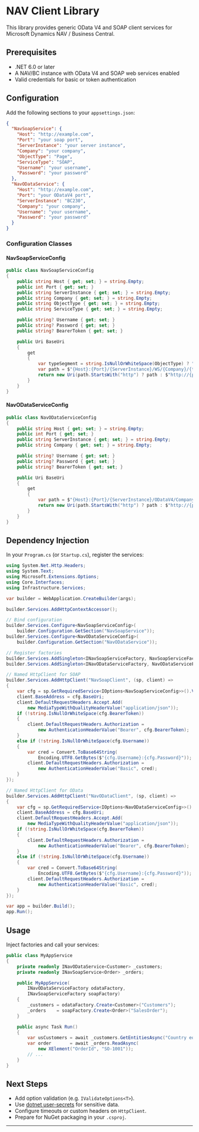 # NAV Client Library

This library provides generic OData V4 and SOAP client services for Microsoft Dynamics NAV / Business Central.

## Prerequisites

- .NET 6.0 or later
- A NAV/BC instance with OData V4 and SOAP web services enabled
- Valid credentials for basic or token authentication

## Configuration

Add the following sections to your `appsettings.json`:

```json
{
  "NavSoapService": {
    "Host": "http://example.com",
    "Port": "your soap port",
    "ServerInstance": "your server instance",
    "Company": "your company",
    "ObjectType": "Page",
    "ServiceType": "SOAP",
    "Username": "your username",
    "Password": "your password"
  },
  "NavODataService": {
    "Host": "http://example.com",
    "Port": "your ODataV4 port",
    "ServerInstance": "BC230",
    "Company": "your company",
    "Username": "your username",
    "Password": "your password"
  }
}
```

### Configuration Classes

#### NavSoapServiceConfig

```csharp
public class NavSoapServiceConfig
{
    public string Host { get; set; } = string.Empty;
    public int Port { get; set; }
    public string ServerInstance { get; set; } = string.Empty;
    public string Company { get; set; } = string.Empty;
    public string ObjectType { get; set; } = string.Empty;
    public string ServiceType { get; set; } = string.Empty;

    public string? Username { get; set; }
    public string? Password { get; set; }
    public string? BearerToken { get; set; }

    public Uri BaseUri
    {
        get
        {
            var typeSegment = string.IsNullOrWhiteSpace(ObjectType) ? "Page" : ObjectType;
            var path = $"{Host}:{Port}/{ServerInstance}/WS/{Company}/{typeSegment}/";
            return new Uri(path.StartsWith("http") ? path : $"http://{path}");
        }
    }
}
```

#### NavODataServiceConfig

```csharp
public class NavODataServiceConfig
{
    public string Host { get; set; } = string.Empty;
    public int Port { get; set; }
    public string ServerInstance { get; set; } = string.Empty;
    public string Company { get; set; } = string.Empty;

    public string? Username { get; set; }
    public string? Password { get; set; }
    public string? BearerToken { get; set; }

    public Uri BaseUri
    {
        get
        {
            var path = $"{Host}:{Port}/{ServerInstance}/ODataV4/Company('{Company}')/";
            return new Uri(path.StartsWith("http") ? path : $"http://{path}");
        }
    }
}
```

## Dependency Injection

In your `Program.cs` (or `Startup.cs`), register the services:

```csharp
using System.Net.Http.Headers;
using System.Text;
using Microsoft.Extensions.Options;
using Core.Interfaces;
using Infrastructure.Services;

var builder = WebApplication.CreateBuilder(args);

builder.Services.AddHttpContextAccessor();

// Bind configuration
builder.Services.Configure<NavSoapServiceConfig>(
    builder.Configuration.GetSection("NavSoapService"));
builder.Services.Configure<NavODataServiceConfig>(
    builder.Configuration.GetSection("NavODataService"));

// Register factories
builder.Services.AddSingleton<INavSoapServiceFactory, NavSoapServiceFactory>();
builder.Services.AddSingleton<INavODataServiceFactory, NavODataServiceFactory>();

// Named HttpClient for SOAP
builder.Services.AddHttpClient("NavSoapClient", (sp, client) =>
{
    var cfg = sp.GetRequiredService<IOptions<NavSoapServiceConfig>>().Value;
    client.BaseAddress = cfg.BaseUri;
    client.DefaultRequestHeaders.Accept.Add(
        new MediaTypeWithQualityHeaderValue("application/json"));
    if (!string.IsNullOrWhiteSpace(cfg.BearerToken))
    {
        client.DefaultRequestHeaders.Authorization =
            new AuthenticationHeaderValue("Bearer", cfg.BearerToken);
    }
    else if (!string.IsNullOrWhiteSpace(cfg.Username))
    {
        var cred = Convert.ToBase64String(
            Encoding.UTF8.GetBytes($"{cfg.Username}:{cfg.Password}"));
        client.DefaultRequestHeaders.Authorization =
            new AuthenticationHeaderValue("Basic", cred);
    }
});

// Named HttpClient for OData
builder.Services.AddHttpClient("NavODataClient", (sp, client) =>
{
    var cfg = sp.GetRequiredService<IOptions<NavODataServiceConfig>>().Value;
    client.BaseAddress = cfg.BaseUri;
    client.DefaultRequestHeaders.Accept.Add(
        new MediaTypeWithQualityHeaderValue("application/json"));
    if (!string.IsNullOrWhiteSpace(cfg.BearerToken))
    {
        client.DefaultRequestHeaders.Authorization =
            new AuthenticationHeaderValue("Bearer", cfg.BearerToken);
    }
    else if (!string.IsNullOrWhiteSpace(cfg.Username))
    {
        var cred = Convert.ToBase64String(
            Encoding.UTF8.GetBytes($"{cfg.Username}:{cfg.Password}"));
        client.DefaultRequestHeaders.Authorization =
            new AuthenticationHeaderValue("Basic", cred);
    }
});

var app = builder.Build();
app.Run();
```

## Usage

Inject factories and call your services:

```csharp
public class MyAppService
{
    private readonly INavODataService<Customer> _customers;
    private readonly INavSoapService<Order> _orders;

    public MyAppService(
        INavODataServiceFactory odataFactory,
        INavSoapServiceFactory soapFactory)
    {
        _customers = odataFactory.Create<Customer>("Customers");
        _orders    = soapFactory.Create<Order>("SalesOrder");
    }

    public async Task Run()
    {
        var usCustomers = await _customers.GetEntitiesAsync("Country eq 'US'");
        var order       = await _orders.ReadAsync(
            new XElement("OrderId", "SO-1001"));
        // ...
    }
}
```

## Next Steps

- Add option validation (e.g. `IValidateOptions<T>`).  
- Use [dotnet user-secrets](https://learn.microsoft.com/aspnet/core/security/app-secrets) for sensitive data.  
- Configure timeouts or custom headers on `HttpClient`.  
- Prepare for NuGet packaging in your `.csproj`.

---
